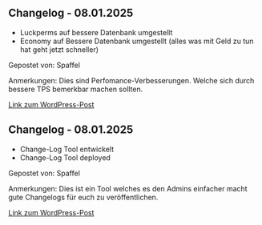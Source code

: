 ## Changelog - 08.01.2025

- Luckperms auf bessere Datenbank umgestellt
- Economy auf Bessere Datenbank umgestellt (alles was mit Geld zu tun hat geht jetzt schneller)

Gepostet von: Spaffel

Anmerkungen: Dies sind Perfomance-Verbesserungen. Welche sich durch bessere TPS bemerkbar machen sollten.

[Link zum WordPress-Post](https://spaffel.vip/?p=214)

## Changelog - 08.01.2025

- Change-Log Tool entwickelt
- Change-Log Tool deployed

Gepostet von: Spaffel

Anmerkungen: Dies ist ein Tool welches es den Admins einfacher macht gute Changelogs für euch zu veröffentlichen.

[Link zum WordPress-Post](https://spaffel.vip/?p=212)


